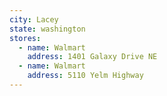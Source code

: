 ```yaml
---
city: Lacey
state: washington
stores:
  - name: Walmart
    address: 1401 Galaxy Drive NE
  - name: Walmart
    address: 5110 Yelm Highway
---
```

